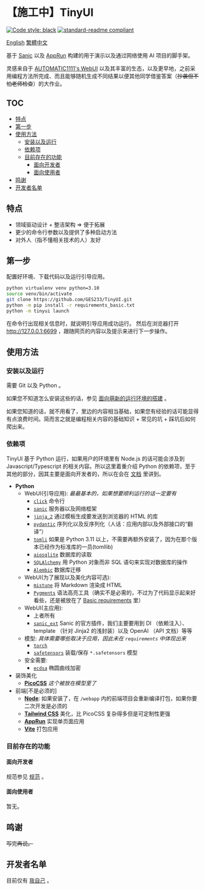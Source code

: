 # 【施工中】TinyUI

[![Code style: black](https://img.shields.io/badge/code%20style-black-000000.svg?style=flat-square)](https://github.com/psf/black) [![standard-readme compliant](https://img.shields.io/badge/readme%20style-standard-brightgreen.svg?style=flat-square)](https://github.com/RichardLitt/standard-readme)

[English](/README.md) [繁體中文](/README.cmn-Hant.md)

基于 [Sanic](https://github.com/sanic-org/sanic) 以及 [AppRun](https://apprun.js.org) 构建的用于演示以及通过网络使用 AI 项目的脚手架。

灵感来自于 [AUTOMATIC1111's WebUI](https://github.com/AUTOMATIC1111/stable-diffusion-webui)  以及其丰富的生态，以及更早地，之前采用编程方法所完成、而且能够随机生成不同结果以便其他同学借鉴答案（~~抄袭但不怕老师检查~~）的大作业。

## TOC

- [特点](#特点)
- [第一步](#第一步)
- [使用方法](#使用方法)
  - [安装以及运行](#安装以及运行)
  - [依赖项](#依赖项)
  - [目前存在的功能](#目前存在的功能)
    - [面向开发者](#面向开发者)
    - [面向使用者](#面向使用者)
- [鸣谢](#鸣谢)
- [开发者名单](#开发者名单)

## 特点

- 领域驱动设计 + 整洁架构 => 便于拓展
- 更少的命令行参数以及提供了多种启动方法
- 对外人（指不懂相关技术的人）友好

## 第一步

配置好环境、下载代码以及运行引导应用。

```bash
python virtualenv venv python=3.10
source venv/bin/activate
git clone https://github.com/GES233/TinyUI.git
python -m pip install -r requirements_basic.txt
python -m tinyui launch
```

在命令行出现相关信息时，就说明引导应用成功运行。
然后在浏览器打开 http://127.0.0.1:6699 ，跟随网页的内容以及提示来进行下一步操作。

## 使用方法

### 安装以及运行

需要 Git 以及 Python 。

如果您不知道怎么安装这些的话，参见 [面向萌新的运行环境的搭建](/docs/guide/newbie.cmn-Hans.md#安装前) 。

如果您知道的话，就不用看了，里边的内容相当基础，如果您有经验的话可能显得有点浪费时间。简而言之就是编程相关内容的基础知识 + 常见的坑 + 踩坑后如何爬出来。

### 依赖项

TinyUI 基于 Python 运行，如果用户的环境里有 Node.js 的话可能会涉及到 Javascript/Typescript 的相关内容。所以这里着重介绍 Python 的依赖项，至于其他的部分，因其主要是面向开发者的，所以在会在 [文档](/docs) 里讲到。

- **Python**
  - WebUI(引导应用):  *最最基本的，如果想要顺利运行的话一定要有*
    - [`click`](https://palletsprojects.com/p/click/) 命令行
    - [`sanic`](https://sanic.dev/) 服务器以及网络框架
    - [`jinja_2`](https://palletsprojects.com/p/jinja/) 通过模板生成要发送到浏览器的 HTML 的库
    - [`pydantic`](https://pydantic.dev/) 序列化以及反序列化（人话：应用内部以及外部接口的“翻译”）
    - [`tomli`](https://github.com/hukkin/tomli) 如果是 Python 3.11 以上，不需要再额外安装了，因为在那个版本已经作为标准库的一员(tomllib)
    - [`aiosqlite`](https://aiosqlite.omnilib.dev) 数据库的读取
    - [`SQLAlchemy`](https://www.sqlalchemy.org) 用 Python 对象而非 SQL 语句来实现对数据库的操作
    - [`Alembic`](https://alembic.sqlalchemy.org/) 数据库迁移
  - WebUI(为了展现以及美化内容可选):
    - [`mistune`](https://mistune.lepture.com/) 将 Markdown 渲染成 HTML
    - [`Pygments`](https://https://pygments.org/) 语法高亮工具（确实不是必需的，不过为了代码显示起来好看些，还是被放在了 [Basic requirements](/requirements_basic.txt) 里）
  - WebUI(主应用):
    - 上者所有
    - [`sanic_ext`](https://sanic.dev/en/plugins/sanic-ext/getting-started.html) Sanic 的官方插件，我们主要要用到 DI （依赖注入）、 template （针对 Jinja2 的浅封装）以及 OpenAI （API 文档）等等
  - 模型: _具体需要哪些取决于应用，因此未在 `requirements` 中体现出来_
    - [`torch`](https://pytorch.org)
    - [`safetensors`](https://github.com/huggingface/safetensors) 装载/保存 `*.safetensors` 模型
  - 安全需要:
    - [`ecdsa`](https://github.com/tlsfuzzer/python-ecdsa) 椭圆曲线加密
- 装饰美化
  - [**PicoCSS**](https://picocss.com) *这个被放在模型里了*
- 前端[不是必须的]
  - [**Node**](https://nodejs.org): 如果安装了，在 `/webapp` 内的前端项目会重新编译打包，如果你要二次开发是必须的
  - [**Tailwind CSS**](https://tailwindcss.com) 美化，比 PicoCSS 复杂得多但是可定制性更强
  - [**AppRun**](https://apprun.js.org) 实现单页面应用
  - [**Vite**](https://vitejs.dev/) 打包应用

### 目前存在的功能

#### 面向开发者

规范参见 [规范](/spec.cmn-Hans.md) 。

#### 面向使用者

暂无。

## 鸣谢

~~写完再说。~~

## 开发者名单

目前仅有 [我自己](https://github.com/GES233) 。

